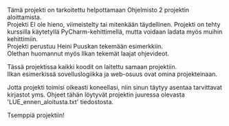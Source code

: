 Tämä projekti on tarkoitettu helpottamaan Ohjelmisto 2 projektin aloittamista. <br>
Projekti EI ole hieno, viimeistelty tai mitenkään täydellinen.
Projekti on tehty kurssilla käytetyllä PyCharm-kehittimellä, mutta voidaan ladata myös muihin kehittimiin. <br>
Projekti perustuu Heini Puuskan tekemään esimerkkiin. <br>
Olethan huomannut myös Ilkan tekemät laajat ohjevideot. <br>

Tässä projektissa kaikki koodit on laitettu samaan projektiin. <br>
Ilkan esimerkissä sovelluslogiikka ja web-osuus ovat omina projekteinaan.

Jotta projekti toimisi oikeasti koneellasi, niin sinun täytyy asentaa tarvittavat kirjastot yms.
Ohjeet tähän löytyvät projektin juuressa olevasta 'LUE_ennen_aloitusta.txt' tiedostosta.

Tsemppiä projektiin!
